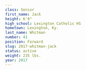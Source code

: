 ```yaml
---
class: Senior
first_name: Jack
height: 6'9"
high_school: Lexington Catholic HS
hometown: Lexington, Ky.
last_name: Whitman
number: 41
position: Forward
slug: 2017-whitman-jack
status: active
weight: 235 lbs.
year: 2017
---
```

